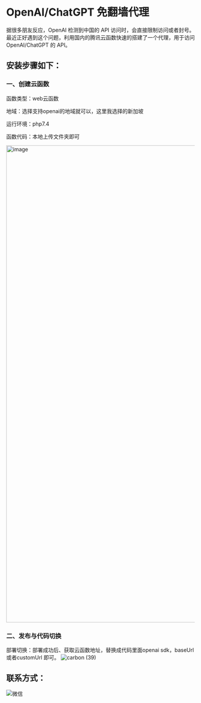 # OpenAI/ChatGPT 免翻墙代理
据很多朋友反应，OpenAI 检测到中国的 API 访问时，会直接限制访问或者封号。最近正好遇到这个问题，利用国内的腾讯云函数快速的搭建了一个代理，用于访问 OpenAI/ChatGPT 的 API。

## 安装步骤如下：

### 一、创建云函数

函数类型：web云函数

地域：选择支持openai的地域就可以，这里我选择的新加坡

运行环境：php7.4

函数代码：本地上传文件夹即可

<img width="1276" alt="image" src="https://github.com/niemingxing/openai_proxy/assets/7400829/ef923675-5036-4c20-a1cd-a848708ec189">

### 二、发布与代码切换

部署切换：部署成功后、获取云函数地址，替换成代码里面openai sdk，baseUrl或者customUrl 即可。
![carbon (39)](https://github.com/niemingxing/openai_proxy/assets/7400829/af3af679-90e7-4d16-9cc4-d8452655c9b1)

## 联系方式：

![微信](https://i.ibb.co/hMbTs1G/a3779b33-bfe2-4ff9-a592-f0ec090a3055-1-2.jpg)
